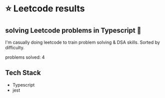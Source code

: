 # :star: Leetcode results

## solving Leetcode problems in Typescript :blue_heart:

I'm casually doing leetcode to train problem solving & DSA skills.
Sorted by difficulty.

problems solved: 4

## Tech Stack
+ Typescript
+ jest
